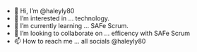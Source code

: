 - 👋 Hi, I’m @haleyly80
- 👀 I’m interested in ... technology.
- 🌱 I’m currently learning ... SAFe Scrum.
- 💞️ I’m looking to collaborate on ... efficency with SAFe Scrum
- 📫 How to reach me ... all socials @haleyly80

<!---
haleyly80/haleyly80 is a ✨ special ✨ repository because its `README.md` (this file) appears on your GitHub profile.
You can click the Preview link to take a look at your changes.
--->
